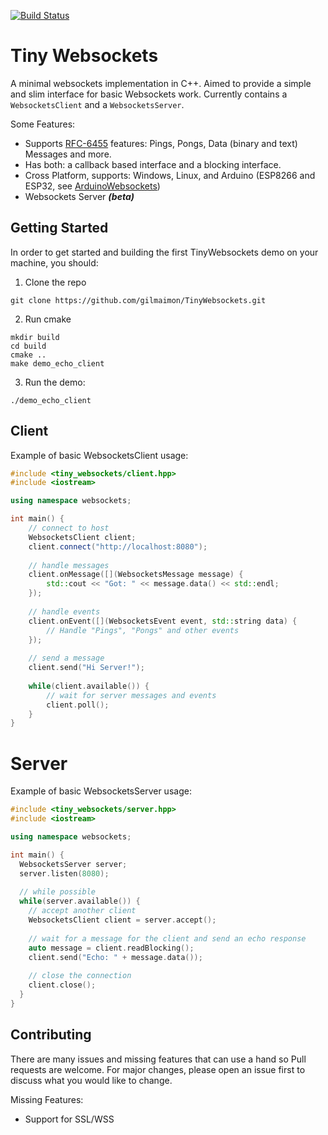 [![Build Status](https://travis-ci.org/gilmaimon/TinyWebsockets.svg?branch=master)](https://travis-ci.org/gilmaimon/TinyWebsockets)

# Tiny Websockets

A minimal websockets implementation in C++. Aimed to provide a simple and slim interface for basic Websockets work. Currently contains a `WebsocketsClient` and a `WebsocketsServer`.

Some Features:
* Supports [RFC-6455](https://tools.ietf.org/html/rfc6455) features: Pings, Pongs, Data (binary and text) Messages and more.
* Has both: a callback based interface and a blocking interface.
* Cross Platform, supports: Windows, Linux, and Arduino (ESP8266 and ESP32, see [ArduinoWebsockets](https://github.com/gilmaimon/ArduinoWebsockets)) 
* Websockets Server ***(beta)***

## Getting Started
In order to get started and building the first TinyWebsockets demo on your machine, you should:
1. Clone the repo
```git
git clone https://github.com/gilmaimon/TinyWebsockets.git
```
2. Run cmake
```
mkdir build
cd build
cmake ..
make demo_echo_client
```
3. Run the demo:
```
./demo_echo_client
```

## Client
Example of basic WebsocketsClient usage:
```c++
#include <tiny_websockets/client.hpp>
#include <iostream>

using namespace websockets;

int main() {
    // connect to host
    WebsocketsClient client;
    client.connect("http://localhost:8080");
    
    // handle messages
    client.onMessage([](WebsocketsMessage message) {
        std::cout << "Got: " << message.data() << std::endl;
    });
    
    // handle events
    client.onEvent([](WebsocketsEvent event, std::string data) {
        // Handle "Pings", "Pongs" and other events 
    });
    
    // send a message
    client.send("Hi Server!");
    
    while(client.available()) {
        // wait for server messages and events
        client.poll();
    }
}
```

# Server
Example of basic WebsocketsServer usage:
```c++
#include <tiny_websockets/server.hpp>
#include <iostream>

using namespace websockets;

int main() {
  WebsocketsServer server;
  server.listen(8080);
  
  // while possible
  while(server.available()) {
    // accept another client
    WebsocketsClient client = server.accept();
    
    // wait for a message for the client and send an echo response
    auto message = client.readBlocking();
    client.send("Echo: " + message.data());
    
    // close the connection
    client.close();
  }
}

```

## Contributing
There are many issues and missing features that can use a hand so Pull requests are welcome. For major changes, please open an issue first to discuss what you would like to change.

Missing Features:
* Support for SSL/WSS
